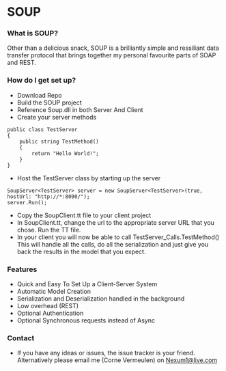 # SOUP

### What is SOUP? ###

Other than a delicious snack, SOUP is a brilliantly simple and ressiliant data transfer protocol that brings together my personal favourite parts of SOAP and REST.

### How do I get set up? ###

* Download Repo
* Build the SOUP project
* Reference Soup.dll in both Server And Client
* Create your server methods
```
public class TestServer
{        
    public string TestMethod()
    {
        return "Hello World!";
    }
}
```
* Host the TestServer class by starting up the server
```
SoupServer<TestServer> server = new SoupServer<TestServer>(true, hostUrl: "http://*:8090/");
server.Run();
```
* Copy the SoupClient.tt file to your client project
* In SoupClient.tt, change the url to the appropriate server URL that you chose. Run the TT file.
* In your client you will now be able to call TestServer_Calls.TestMethod()
  This will handle all the calls, do all the serialization and just give you back the results in the model that you expect.
  
### Features ###

* Quick and Easy To Set Up a Client-Server System
* Automatic Model Creation
* Serialization and Deserialization handled in the background
* Low overhead (REST)
* Optional Authentication
* Optional Synchronous requests instead of Async

### Contact ###

* If you have any ideas or issues, the issue tracker is your friend. Alternatively please email me (Corne Vermeulen) on Nexum1@live.com
